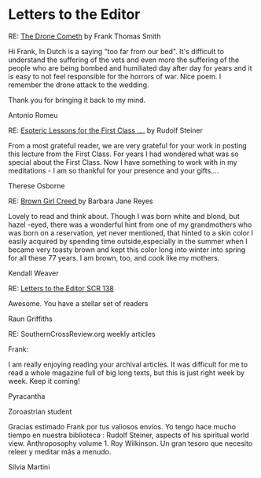 # Letters to the Editor

RE: <a href="southerncrossreview.org/139/drone-cometh.html">The Drone
Cometh</a> by Frank Thomas Smith

Hi Frank, In Dutch is a saying \"too far from our bed\". It\'s difficult
to understand the suffering of the vets and even more the suffering of
the people who are being bombed and humiliated day after day for years
and it is easy to not feel responsible for the horrors of war. Nice
poem. I remember the drone attack to the wedding.

Thank you for bringing it back to my mind.

Antonio Romeu

RE: <a href="southerncrossreview.org/139/class-intro.html"> Esoteric
Lessons for the First Class \....</a> by Rudolf Steiner

From a most grateful reader, we are very grateful for your work in
posting this lecture from the First Class. For years I had wondered what
was so special about the First Class. Now I have something to work with
in my meditations - I am so thankful for your presence and your
gifts\.... 

Therese Osborne

RE: <a href="southerncrossreview.org/139/brown-girl-creed">Brown Girl
Creed </a>by Barbara Jane Reyes

Lovely to read and think about. Though I was born white and blond, but
hazel -eyed, there was a wonderful hint from one of my grandmothers who
was born on a reservation, yet never mentioned, that hinted to a skin
color I easily acquired by spending time outside,especially in the
summer when I became very toasty brown and kept this color long into
winter into spring for all these 77 years. I am brown, too, and cook
like my mothers.

Kendall Weaver

RE: <a href="southerncrossreview.org/138/letters138.html">Letters to
the Editor SCR 138</a>

Awesome. You have a stellar set of readers

Raun Griffiths

RE: SouthernCrossReview.org weekly articles

Frank:

I am really enjoying reading your archival articles. It was difficult
for me to read a whole magazine full of big long texts, but this is just
right week by week. Keep it coming!

Pyracantha

Zoroastrian student

Gracias estimado Frank por tus valiosos envíos. Yo tengo hace mucho
tiempo en nuestra biblioteca : Rudolf Steiner, aspects of his spiritual
world view. Anthroposophy volume 1. Roy Wilkinson. Un gran tesoro que
necesito releer y meditar más a menudo.

Silvia Martini
